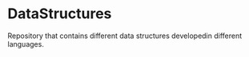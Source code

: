 # DataStructures
Repository that contains different data structures developedin different languages.
